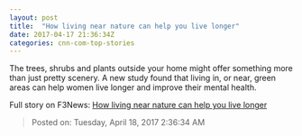 ```yaml
---
layout: post
title:  "How living near nature can help you live longer"
date: 2017-04-17 21:36:34Z
categories: cnn-com-top-stories
---
```


The trees, shrubs and plants outside your home might offer something more than just pretty scenery. A new study found that living in, or near, green areas can help women live longer and improve their mental health.


Full story on F3News: [How living near nature can help you live longer](http://www.f3nws.com/n/3UXcSC)

> Posted on: Tuesday, April 18, 2017 2:36:34 AM
